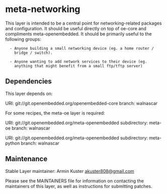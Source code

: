 meta-networking
===============

This layer is intended to be a central point for networking-related
packages and configuration.  It should be useful directly on top of
oe-core and compliments meta-openembedded.  It should be primarily useful
to the following groups:

      - Anyone building a small networking device (eg. a home router /
        bridge / switch).

      - Anyone wanting to add network services to their device (eg.
        anything that might benefit from a small ftp/tftp server)

Dependencies
------------

This layer depends on:

URI: git://git.openembedded.org/openembedded-core
branch: walnascar

For some recipes, the meta-oe layer is required:

URI: git://git.openembedded.org/meta-openembedded
subdirectory: meta-oe
branch: walnascar

URI: git://git.openembedded.org/meta-openembedded
subdirectory: meta-python
branch: walnascar

Maintenance
-----------
Stable Layer maintainer: Armin Kuster <akuster808@gmail.com>


Please see the MAINTAINERS file for information on contacting the
maintainers of this layer, as well as instructions for submitting patches. 

